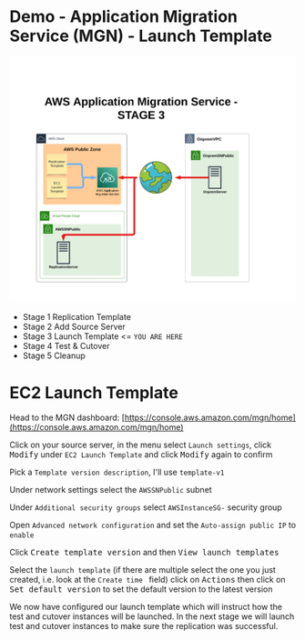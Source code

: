 # Demo - Application Migration Service (MGN) - Launch Template

![Architecture](https://github.com/fldbock/aws-application-migration-service/blob/main/02_LABINSTRUCTIONS/STAGE3.png)

- Stage 1 Replication Template
- Stage 2 Add Source Server
- Stage 3 Launch Template <= `YOU ARE HERE`
- Stage 4 Test & Cutover
- Stage 5 Cleanup 

# EC2 Launch Template

Head to the MGN dashboard: [https://console.aws.amazon.com/mgn/home](https://console.aws.amazon.com/mgn/home) 

Click on your source server, in the menu select `Launch settings`, click <kbd>Modify</kbd> under `EC2 Launch Template` and click <kbd>Modify</kbd> again to confirm

Pick a `Template version description`, I'll use `template-v1`

Under network settings select the `AWSSNPublic` subnet

Under `Additional security groups` select `AWSInstanceSG-` security group

Open `Advanced network configuration` and set the `Auto-assign public IP` to `enable`

Click <kbd>Create template version</kbd> and then <kbd>View launch templates</kbd>

Select the `launch template` (if there are multiple select the one you just created, i.e. look at the `Create time ` field) click on <kbd>Actions</kbd> then click on <kbd>Set default version</kbd> to set the default version to the latest version

We now have configured our launch template which will instruct how the test and cutover instances will be launched. In the next stage we will launch test and cutover instances to make sure the replication was successful.